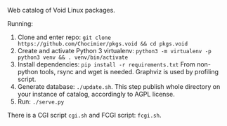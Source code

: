 Web catalog of Void Linux packages.

Running:

1. Clone and enter repo: `git clone https://github.com/Chocimier/pkgs.void && cd pkgs.void`
2. Create and activate Python 3 virtualenv:
 `python3 -m virtualenv -p python3 venv && . venv/bin/activate`
3. Install dependencies: `pip install -r requirements.txt`
 From non-python tools, rsync and wget is needed.
 Graphviz is used by profiling script.
4. Generate database: `./update.sh`. This step publish whole directory on your
 instance of catalog, accordingly to AGPL license.
5. Run: `./serve.py`

There is a CGI script `cgi.sh` and FCGI script: `fcgi.sh`.
